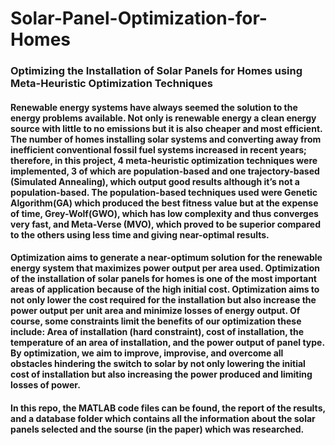 # Solar-Panel-Optimization-for-Homes
### Optimizing the Installation of Solar Panels for Homes using Meta-Heuristic Optimization Techniques

#### Renewable energy systems have always seemed the solution to the energy problems available. Not only is renewable energy a clean energy source with little to no emissions but it is also cheaper and most efficient. The number of homes installing solar systems and converting away from inefficient conventional fossil fuel systems increased in recent years; therefore, in this project, 4 meta-heuristic optimization techniques were implemented, 3 of which are population-based and one trajectory-based (Simulated Annealing), which output good results although it’s not a population-based. The population-based techniques used were Genetic Algorithm(GA) which produced the best fitness value but at the expense of time, Grey-Wolf(GWO), which has low complexity and thus converges very fast, and Meta-Verse (MVO), which proved to be superior compared to the others using less time and giving near-optimal results. 


#### Optimization aims to generate a near-optimum solution for the renewable energy system that maximizes power output per area used. Optimization of the installation of solar panels for homes is one of the most important areas of application because of the high initial cost. Optimization aims to not only lower the cost required for the installation but also increase the power output per unit area and minimize losses of energy output. Of course, some constraints limit the benefits of our optimization these include: Area of installation (hard constraint), cost of installation, the temperature of an area of installation, and the power output of panel type. By optimization, we aim to improve, improvise, and overcome all obstacles hindering the switch to solar by not only lowering the initial cost of installation but also increasing the power produced and limiting losses of power.

#### In this repo, the MATLAB code files can be found, the report of the results, and a database folder which contains all the information about the solar panels selected and the sourse (in the paper) which was researched.
